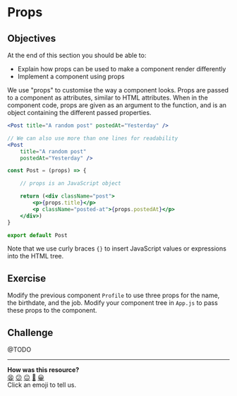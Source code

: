 # Props

## Objectives

At the end of this section you should be able to:
 * Explain how props can be used to make a component render differently
 * Implement a component using props

We use "props" to customise the way a component looks. Props are passed to a component as attributes, similar to HTML attributes. When in the component code, props are given as an argument to the function, and is an object containing the different passed properties.

```jsx
<Post title="A random post" postedAt="Yesterday" />
```

```jsx
// We can also use more than one lines for readability
<Post
    title="A random post"
    postedAt="Yesterday" />
```

```jsx
const Post = (props) => {

    // props is an JavaScript object 

    return (<div className="post">
        <p>{props.title}</p>
        <p className="posted-at">{props.postedAt}</p>
    </div>)
}

export default Post
```

Note that we use curly braces `{}` to insert JavaScript values or expressions into the HTML tree.

## Exercise

Modify the previous component `Profile` to use three props for the name, the birthdate, and the job. Modify your component tree in `App.js` to pass these props to the component.

## Challenge

@TODO

<!-- BEGIN GENERATED SECTION DO NOT EDIT -->

---

**How was this resource?**  
[😫](https://airtable.com/shrUJ3t7KLMqVRFKR?prefill_Repository=makersacademy%2Fjavascript-react-applications&prefill_File=react%2F3_props.md&prefill_Sentiment=😫) [😕](https://airtable.com/shrUJ3t7KLMqVRFKR?prefill_Repository=makersacademy%2Fjavascript-react-applications&prefill_File=react%2F3_props.md&prefill_Sentiment=😕) [😐](https://airtable.com/shrUJ3t7KLMqVRFKR?prefill_Repository=makersacademy%2Fjavascript-react-applications&prefill_File=react%2F3_props.md&prefill_Sentiment=😐) [🙂](https://airtable.com/shrUJ3t7KLMqVRFKR?prefill_Repository=makersacademy%2Fjavascript-react-applications&prefill_File=react%2F3_props.md&prefill_Sentiment=🙂) [😀](https://airtable.com/shrUJ3t7KLMqVRFKR?prefill_Repository=makersacademy%2Fjavascript-react-applications&prefill_File=react%2F3_props.md&prefill_Sentiment=😀)  
Click an emoji to tell us.

<!-- END GENERATED SECTION DO NOT EDIT -->
